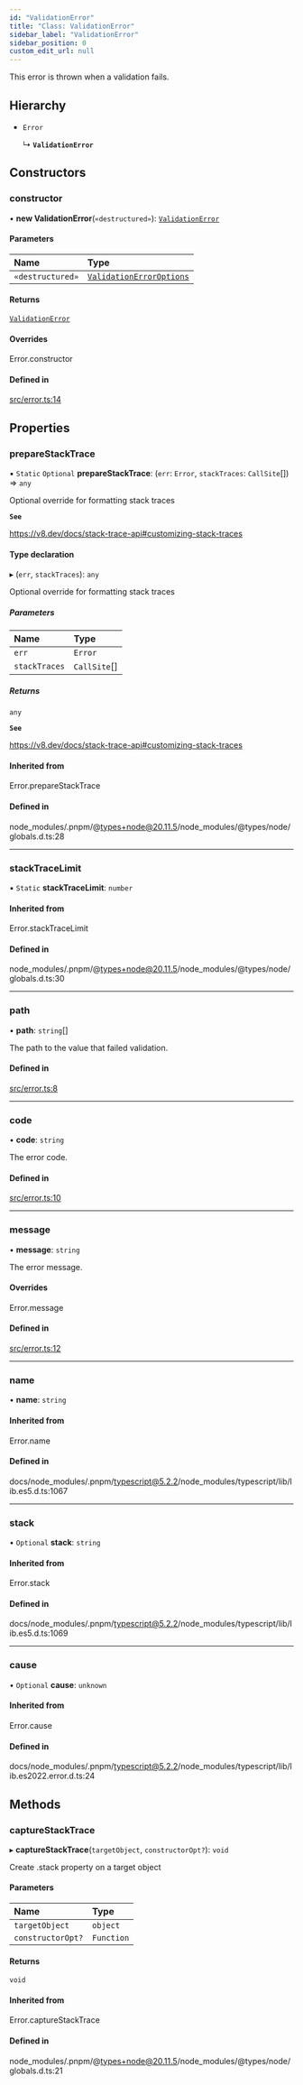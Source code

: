 ```yaml
---
id: "ValidationError"
title: "Class: ValidationError"
sidebar_label: "ValidationError"
sidebar_position: 0
custom_edit_url: null
---
```


This error is thrown when a validation fails.

## Hierarchy

- `Error`

  ↳ **`ValidationError`**

## Constructors

### constructor

• **new ValidationError**(`«destructured»`): [`ValidationError`](ValidationError.md)

#### Parameters

| Name | Type |
| :------ | :------ |
| `«destructured»` | [`ValidationErrorOptions`](../modules.md#validationerroroptions) |

#### Returns

[`ValidationError`](ValidationError.md)

#### Overrides

Error.constructor

#### Defined in

[src/error.ts:14](https://github.com/chenasraf/massarg/blob/48b3e64/src/error.ts#L14)

## Properties

### prepareStackTrace

▪ `Static` `Optional` **prepareStackTrace**: (`err`: `Error`, `stackTraces`: `CallSite`[]) => `any`

Optional override for formatting stack traces

**`See`**

https://v8.dev/docs/stack-trace-api#customizing-stack-traces

#### Type declaration

▸ (`err`, `stackTraces`): `any`

Optional override for formatting stack traces

##### Parameters

| Name | Type |
| :------ | :------ |
| `err` | `Error` |
| `stackTraces` | `CallSite`[] |

##### Returns

`any`

**`See`**

https://v8.dev/docs/stack-trace-api#customizing-stack-traces

#### Inherited from

Error.prepareStackTrace

#### Defined in

node_modules/.pnpm/@types+node@20.11.5/node_modules/@types/node/globals.d.ts:28

___

### stackTraceLimit

▪ `Static` **stackTraceLimit**: `number`

#### Inherited from

Error.stackTraceLimit

#### Defined in

node_modules/.pnpm/@types+node@20.11.5/node_modules/@types/node/globals.d.ts:30

___

### path

• **path**: `string`[]

The path to the value that failed validation.

#### Defined in

[src/error.ts:8](https://github.com/chenasraf/massarg/blob/48b3e64/src/error.ts#L8)

___

### code

• **code**: `string`

The error code.

#### Defined in

[src/error.ts:10](https://github.com/chenasraf/massarg/blob/48b3e64/src/error.ts#L10)

___

### message

• **message**: `string`

The error message.

#### Overrides

Error.message

#### Defined in

[src/error.ts:12](https://github.com/chenasraf/massarg/blob/48b3e64/src/error.ts#L12)

___

### name

• **name**: `string`

#### Inherited from

Error.name

#### Defined in

docs/node_modules/.pnpm/typescript@5.2.2/node_modules/typescript/lib/lib.es5.d.ts:1067

___

### stack

• `Optional` **stack**: `string`

#### Inherited from

Error.stack

#### Defined in

docs/node_modules/.pnpm/typescript@5.2.2/node_modules/typescript/lib/lib.es5.d.ts:1069

___

### cause

• `Optional` **cause**: `unknown`

#### Inherited from

Error.cause

#### Defined in

docs/node_modules/.pnpm/typescript@5.2.2/node_modules/typescript/lib/lib.es2022.error.d.ts:24

## Methods

### captureStackTrace

▸ **captureStackTrace**(`targetObject`, `constructorOpt?`): `void`

Create .stack property on a target object

#### Parameters

| Name | Type |
| :------ | :------ |
| `targetObject` | `object` |
| `constructorOpt?` | `Function` |

#### Returns

`void`

#### Inherited from

Error.captureStackTrace

#### Defined in

node_modules/.pnpm/@types+node@20.11.5/node_modules/@types/node/globals.d.ts:21
